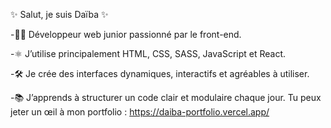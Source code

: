 ✨ Salut, je suis Daïba ✨

-👨‍💻 Développeur web junior passionné par le front-end.

-⚛️ J’utilise principalement HTML, CSS, SASS, JavaScript et React.

-🛠️ Je crée des interfaces dynamiques, interactifs et agréables à utiliser.

-📚 J’apprends à structurer un code clair et modulaire chaque jour. Tu peux jeter un œil à mon portfolio : https://daiba-portfolio.vercel.app/
